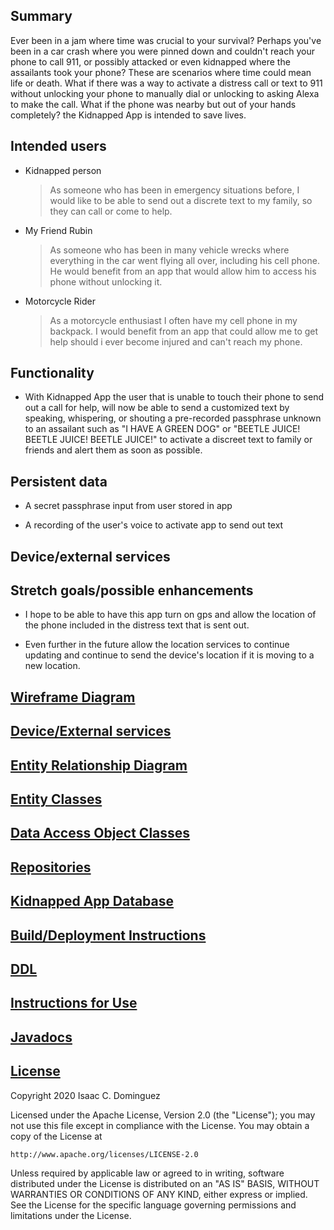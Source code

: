 ## Summary


Ever been in a jam where time was crucial to your survival? Perhaps you've been in a car crash where you were pinned down and couldn't reach your phone to call 911, or possibly attacked or even kidnapped where the assailants took your phone? These are scenarios where time could mean life or death. What if there was a way to activate a distress call or text to 911 without unlocking your phone to manually dial or unlocking to asking Alexa to make the call. What if the phone was nearby but out of your hands completely?
the Kidnapped App is intended to save lives. 

## Intended users


* Kidnapped person

	> As someone who has been in emergency situations before, I would like to be able to send out a discrete text to my family, so they can call or come to help.
	
* My Friend Rubin

	> As someone who has been in many vehicle wrecks where everything in the car went flying all over, including his cell phone. He would benefit from an app that would allow him to access his phone without unlocking it.
 
* Motorcycle Rider

	> As a motorcycle enthusiast I often have my cell phone in my backpack. I would benefit from an app that could allow me to get help should i ever become injured and can't reach my phone.
  
				
## Functionality

 * With Kidnapped App the user that is unable to touch their phone to send out a call for help, will now be able to send a customized text by speaking, whispering, or shouting a pre-recorded passphrase unknown to an assailant such as "I HAVE A GREEN DOG" or "BEETLE JUICE! BEETLE JUICE! BEETLE JUICE!" to activate a discreet text to family or friends and alert them as soon as possible. 

## Persistent data

 * A secret passphrase input from user  stored in app 
 
 * A recording of the user's voice to activate app to send out text

## Device/external services

## Stretch goals/possible enhancements 

 * I hope to be able to have this app turn on gps and allow the location of the phone included in the distress text that is sent out.
 
 * Even further in the future allow the location services to continue updating and continue to send the device's location if it is moving to a new location. 
 
## [Wireframe Diagram](work/wireframe.md)

## [Device/External services](work/device.md)

## [Entity Relationship Diagram](work/erd.md)

## [Entity Classes](https://github.com/shifdub/kidnapped/tree/master/app/src/main/java/edu/cnm/deepdive/kidnapped/model/entity)

## [Data Access Object Classes](https://github.com/shifdub/kidnapped/tree/master/app/src/main/java/edu/cnm/deepdive/kidnapped/model/dao)

## [Repositories](work/repositories.md)

## [Kidnapped App Database](https://github.com/shifdub/kidnapped/blob/master/app/src/main/java/edu/cnm/deepdive/kidnapped/service/KidnappedDatabase.java)

## [Build/Deployment Instructions](work/build-deployment.md)

## [DDL](sql/ddl.sql)

## [Instructions for Use](work/Instructions.md)

## [Javadocs](api/overview-summary.html)

## [License](work/License.md)

Copyright 2020 Isaac C. Dominguez

Licensed under the Apache License, Version 2.0 (the "License");
you may not use this file except in compliance with the License.
You may obtain a copy of the License at

    http://www.apache.org/licenses/LICENSE-2.0

Unless required by applicable law or agreed to in writing, software
distributed under the License is distributed on an "AS IS" BASIS,
WITHOUT WARRANTIES OR CONDITIONS OF ANY KIND, either express or implied.
See the License for the specific language governing permissions and
limitations under the License.

